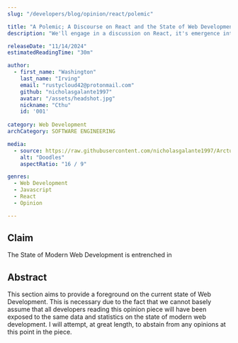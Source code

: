 ```yaml
---
slug: "/developers/blog/opinion/react/polemic"

title: "A Polemic; A Discourse on React and the State of Web Development in 2024, and Leading To."
description: "We'll engage in a discussion on React, it's emergence into the realm of Web Development and Open Source, its sustained popularity and continued community expansion, and the trends that have persisted in modern web development that have called forth this polemic into existence. We'll try and support all claims made with numbers and data."

releaseDate: "11/14/2024"
estimatedReadingTime: "30m"

author:
  - first_name: "Washington"
    last_name: "Irving"
    email: "rustycloud42@protonmail.com"
    github: "nicholasgalante1997"
    avatar: "/assets/headshot.jpg"
    nickname: "Cthu"
    id: '001'
      
category: Web Development
archCategory: SOFTWARE ENGINEERING

media:
  - source: https://raw.githubusercontent.com/nicholasgalante1997/Arcturus/refs/heads/main/apps/web/public/assets/doodles.jpg
    alt: "Doodles"
    aspectRatio: "16 / 9"

genres:
  - Web Development
  - Javascript
  - React
  - Opinion

---
```


## Claim

The State of Modern Web Development is entrenched in 

## Abstract

This section aims to provide a foreground on the current state of Web Development. This is necessary due to the fact that we cannot basely assume that all developers reading this opinion piece will have been exposed to the same data and statistics on the state of modern web development. I will attempt, at great length, to abstain from any opinions at this point in the piece.